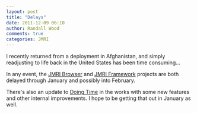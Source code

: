 ```yaml
---
layout: post
title: "Delays"
date: 2011-12-09 06:10
author: Randall Wood
comments: true
categories: JMRI
---
```


I recently returned from a deployment in Afghanistan, and simply readjusting to life back in the United States has been time consuming...

In any event, the [JMRI Browser](http://www.axsw.co/jmri/browser) and [JMRI Framework](http://www.axsw.co/jmri/framework) projects are both delayed through January and possibly into February.

There's also an update to [Doing Time](http://www.axsw.co/doing-time "Doing Time") in the works with some new features and other internal improvements. I hope to be getting that out in January as well.
